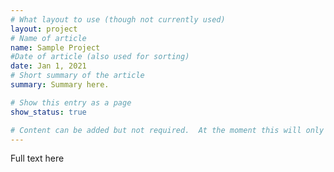 ```yaml
---
# What layout to use (though not currently used)
layout: project
# Name of article
name: Sample Project
#Date of article (also used for sorting)
date: Jan 1, 2021
# Short summary of the article
summary: Summary here.

# Show this entry as a page
show_status: true

# Content can be added but not required.  At the moment this will only show on the home page area.
---
```

Full text here